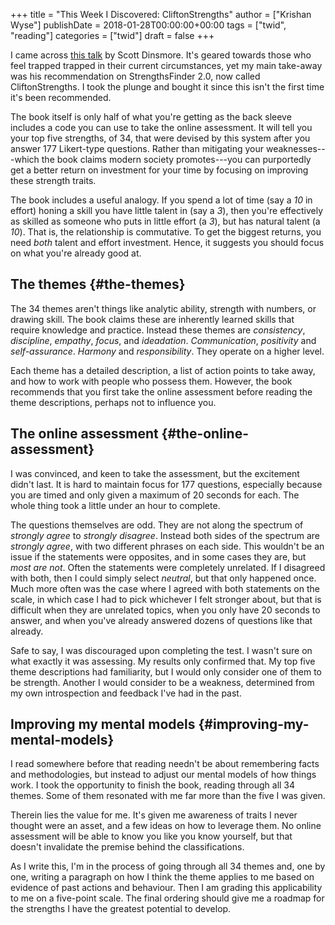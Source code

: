 +++
title = "This Week I Discovered: CliftonStrengths"
author = ["Krishan Wyse"]
publishDate = 2018-01-28T00:00:00+00:00
tags = ["twid", "reading"]
categories = ["twid"]
draft = false
+++

I came across [this talk](https://www.ted.com/talks/scott%5Fdinsmore%5Fhow%5Fto%5Ffind%5Fwork%5Fyou%5Flove) by Scott Dinsmore. It's geared towards those who feel
trapped trapped in their current circumstances, yet my main take-away was his
recommendation on StrengthsFinder 2.0, now called CliftonStrengths. I took the
plunge and bought it since this isn't the first time it's been recommended.

The book itself is only half of what you're getting as the back sleeve includes
a code you can use to take the online assessment. It will tell you your top five
strengths, of 34, that were devised by this system after you answer 177
Likert-type questions. Rather than mitigating your weaknesses---which the book
claims modern society promotes---you can purportedly get a better return on
investment for your time by focusing on improving these strength traits.

The book includes a useful analogy. If you spend a lot of time (say a _10_ in
effort) honing a skill you have little talent in (say a _3_), then you're
effectively as skilled as someone who puts in little effort (a _3_), but has
natural talent (a _10_). That is, the relationship is commutative. To get the
biggest returns, you need _both_ talent and effort investment. Hence, it
suggests you should focus on what you're already good at.


## The themes {#the-themes}

The 34 themes aren't things like analytic ability, strength with numbers, or
drawing skill. The book claims these are inherently learned skills that require
knowledge and practice. Instead these themes are _consistency_, _discipline_,
_empathy_, _focus_, and _ideadation_.  _Communication_, _positivity_ and
_self-assurance_. _Harmony_ and _responsibility_. They operate on a higher
level.

Each theme has a detailed description, a list of action points to take away, and
how to work with people who possess them. However, the book recommends that you
first take the online assessment before reading the theme descriptions, perhaps
not to influence you.


## The online assessment {#the-online-assessment}

I was convinced, and keen to take the assessment, but the excitement didn't
last. It is hard to maintain focus for 177 questions, especially because you are
timed and only given a maximum of 20 seconds for each.  The whole thing took a
little under an hour to complete.

The questions themselves are odd. They are not along the spectrum of _strongly
agree_ to _strongly disagree_. Instead both sides of the spectrum are _strongly
agree_, with two different phrases on each side.  This wouldn't be an issue if
the statements were opposites, and in some cases they are, but _most are
not_. Often the statements were completely unrelated. If I disagreed with both,
then I could simply select _neutral_, but that only happened once. Much more
often was the case where I agreed with both statements on the scale, in which
case I had to pick whichever I felt stronger about, but that is difficult when
they are unrelated topics, when you only have 20 seconds to answer, and when
you've already answered dozens of questions like that already.

Safe to say, I was discouraged upon completing the test. I wasn't sure on what
exactly it was assessing. My results only confirmed that. My top five theme
descriptions had familiarity, but I would only consider one of them to be
strength. Another I would consider to be a weakness, determined from my own
introspection and feedback I've had in the past.


## Improving my mental models {#improving-my-mental-models}

I read somewhere before that reading needn't be about remembering facts and
methodologies, but instead to adjust our mental models of how things work. I
took the opportunity to finish the book, reading through all 34 themes. Some of
them resonated with me far more than the five I was given.

Therein lies the value for me. It's given me awareness of traits I never thought
were an asset, and a few ideas on how to leverage them. No online assessment
will be able to know you like you know yourself, but that doesn't invalidate the
premise behind the classifications.

As I write this, I'm in the process of going through all 34 themes and, one by
one, writing a paragraph on how I think the theme applies to me based on
evidence of past actions and behaviour. Then I am grading this applicability to
me on a five-point scale. The final ordering should give me a roadmap for the
strengths I have the greatest potential to develop.
